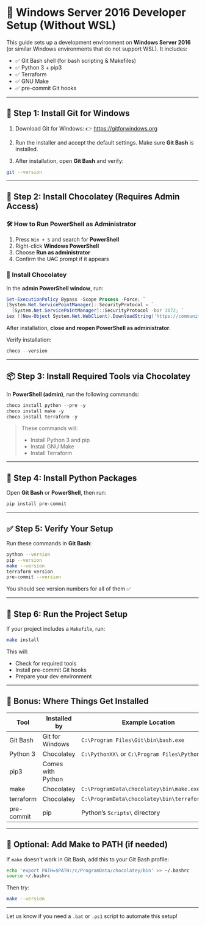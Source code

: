 # 🧰 Windows Server 2016 Developer Setup (Without WSL)

This guide sets up a development environment on **Windows Server 2016** (or similar Windows environments that do not support WSL). It includes:

- ✅ Git Bash shell (for bash scripting & Makefiles)
- ✅ Python 3 + pip3
- ✅ Terraform
- ✅ GNU Make
- ✅ pre-commit Git hooks

---

## 🔧 Step 1: Install Git for Windows

1. Download Git for Windows:
   👉 https://gitforwindows.org

2. Run the installer and accept the default settings.
   Make sure **Git Bash** is installed.

3. After installation, open **Git Bash** and verify:

```bash
git --version
```

---

## 🧰 Step 2: Install Chocolatey (Requires Admin Access)

### 🛠 How to Run PowerShell as Administrator

1. Press `Win + S` and search for **PowerShell**
2. Right-click **Windows PowerShell**
3. Choose **Run as administrator**
4. Confirm the UAC prompt if it appears

### 🍫 Install Chocolatey

In the **admin PowerShell window**, run:

```powershell
Set-ExecutionPolicy Bypass -Scope Process -Force; `
[System.Net.ServicePointManager]::SecurityProtocol = `
  [System.Net.ServicePointManager]::SecurityProtocol -bor 3072; `
iex ((New-Object System.Net.WebClient).DownloadString('https://community.chocolatey.org/install.ps1'))
```

After installation, **close and reopen PowerShell as administrator**.

Verify installation:

```powershell
choco --version
```

---

## 📦 Step 3: Install Required Tools via Chocolatey

In **PowerShell (admin)**, run the following commands:

```powershell
choco install python --pre -y
choco install make -y
choco install terraform -y
```

> These commands will:
> - Install Python 3 and pip
> - Install GNU Make
> - Install Terraform

---

## 🐍 Step 4: Install Python Packages

Open **Git Bash** or **PowerShell**, then run:

```bash
pip install pre-commit
```

---

## ✅ Step 5: Verify Your Setup

Run these commands in **Git Bash**:

```bash
python --version
pip --version
make --version
terraform version
pre-commit --version
```

You should see version numbers for all of them ✅

---

## 🚀 Step 6: Run the Project Setup

If your project includes a `Makefile`, run:

```bash
make install
```

This will:
- Check for required tools
- Install pre-commit Git hooks
- Prepare your dev environment

---

## 📘 Bonus: Where Things Get Installed

| Tool        | Installed by      | Example Location                             |
|-------------|-------------------|----------------------------------------------|
| Git Bash    | Git for Windows   | `C:\Program Files\Git\bin\bash.exe`          |
| Python 3    | Chocolatey        | `C:\PythonXX\` or `C:\Program Files\Python\` |
| pip3        | Comes with Python |                                              |
| make        | Chocolatey        | `C:\ProgramData\chocolatey\bin\make.exe`     |
| terraform   | Chocolatey        | `C:\ProgramData\chocolatey\bin\terraform.exe`|
| pre-commit  | pip               | Python’s `Scripts\` directory                |

---

## 🧪 Optional: Add Make to PATH (if needed)

If `make` doesn't work in Git Bash, add this to your Git Bash profile:

```bash
echo 'export PATH=$PATH:/c/ProgramData/chocolatey/bin' >> ~/.bashrc
source ~/.bashrc
```

Then try:

```bash
make --version
```

---

Let us know if you need a `.bat` or `.ps1` script to automate this setup!

